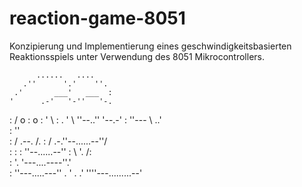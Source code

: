 # reaction-game-8051
Konzipierung und Implementierung eines geschwindigkeitsbasierten Reaktionsspiels unter Verwendung des 8051 Mikrocontrollers.


          ......   .... 
       .''      '.'    ''.
     .'       ___'   ___  :
    '      .-'   '-''   '-.
   :      /     o  :   o   :
  '       \        :      .
 '       \ ''--..'' '--.-'
:         ''---     \  ..'  
:                    ''   \
:    /  .--.              /.
:      / .-.''--......--''/  
:     : :   ''--......--'' 
:      \ '.              /:  
:       '. '---....----''.'  
:         ''---.....---'' 
 .                     '
  .                   .'
   ''''---.........--'

